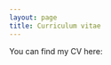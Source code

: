 ```yaml
---
layout: page
title: Curriculum vitae
---
```


<link rel="stylesheet" href="https://cdnjs.cloudflare.com/ajax/libs/font-awesome/4.7.0/css/font-awesome.min.css">

You can find my CV here: <a href='google.drive'><i class="fa fa-google-drive" style="font-size:30px"></i></a>
